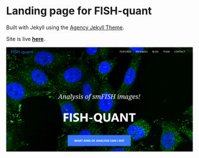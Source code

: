 # Landing page for FISH-quant

Built with Jekyll using the [Agency Jekyll Theme](https://raviriley.github.io/agency-jekyll-theme-starter/).

Site is live [**here**](https://fish-quant.github.io/).

[![screenshot](screenshot.PNG)](https://fish-quant.github.io/)

